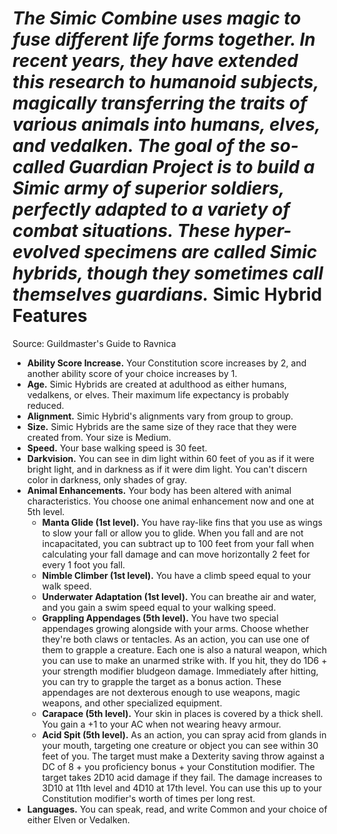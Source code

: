 ***The Simic Combine uses magic to fuse different life forms together. In recent years, they have extended this research to humanoid subjects, magically transferring the traits of various animals into humans, elves, and vedalken. The goal of the so-called Guardian Project is to build a Simic army of superior soldiers, perfectly adapted to a variety of combat situations. These hyper-evolved specimens are called Simic hybrids, though they sometimes call themselves guardians.***
Simic Hybrid Features
=====================
Source: Guildmaster's Guide to Ravnica
* **Ability Score Increase.** Your Constitution score increases by 2, and another ability score of your choice increases by 1.
* **Age.** Simic Hybrids are created at adulthood as either humans, vedalkens, or elves. Their maximum life expectancy is probably reduced.
* **Alignment.** Simic Hybrid's alignments vary from group to group.
* **Size.** Simic Hybrids are the same size of they race that they were created from. Your size is Medium.
* **Speed.** Your base walking speed is 30 feet.
* **Darkvision.** You can see in dim light within 60 feet of you as if it were bright light, and in darkness as if it were dim light. You can't discern color in darkness, only shades of gray.
* **Animal Enhancements.** Your body has been altered with animal characteristics. You choose one animal enhancement now and one at 5th level.
	+ **Manta Glide (1st level).** You have ray-like fins that you use as wings to slow your fall or allow you to glide. When you fall and are not incapacitated, you can subtract up to 100 feet from your fall when calculating your fall damage and can move horizontally 2 feet for every 1 foot you fall.
	+ **Nimble Climber (1st level).** You have a climb speed equal to your walk speed.
	+ **Underwater Adaptation (1st level).** You can breathe air and water, and you gain a swim speed equal to your walking speed.
	+ **Grappling Appendages (5th level).** You have two special appendages growing alongside with your arms. Choose whether they're both claws or tentacles. As an action, you can use one of them to grapple a creature. Each one is also a natural weapon, which you can use to make an unarmed strike with. If you hit, they do 1D6 + your strength modifier bludgeon damage. Immediately after hitting, you can try to grapple the target as a bonus action. These appendages are not dexterous enough to use weapons, magic weapons, and other specialized equipment.
	+ **Carapace (5th level).** Your skin in places is covered by a thick shell. You gain a +1 to your AC when not wearing heavy armour.
	+ **Acid Spit (5th level).** As an action, you can spray acid from glands in your mouth, targeting one creature or object you can see within 30 feet of you. The target must make a Dexterity saving throw against a DC of 8 + you proficiency bonus + your Constitution modifier. The target takes 2D10 acid damage if they fail. The damage increases to 3D10 at 11th level and 4D10 at 17th level. You can use this up to your Constitution modifier's worth of times per long rest.
* **Languages.** You can speak, read, and write Common and your choice of either Elven or Vedalken.